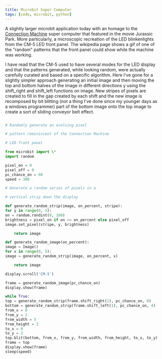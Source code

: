 ```yaml
---
title: Microbit Super Computer
tags: [code, microbit, python]
---
```


A slightly larger microbit application today with an homage to the [Connection Machine](https://en.wikipedia.org/wiki/Connection_Machine)
super computer that featured in the movie Jurassic Park. More particularly, a microscopic recreation of the LED blinkenlights
from the CM-5 LED front panel. The wikipedia page shows a gif of one of the "random" patterns that the front panel could show while
the machine was working.

I have read that the CM-5 used to have several modes for the LED display and that the patterns generated, while looking random,
were actually carefully curated and based on a specific algorithm. Here I've gone for a slightly simpler approach
generating an initial image and then moving the top and bottom halves of the image in different directions y using the shift_right
and shift_left functions on image. New stripes of pixels are created to fill in the gap created by each shift and the new image
is recomposed by bit blitting (not a thing I've done since my younger days as a windows programmer) part of the bottom image
onto the top image to create a sort of sliding conveyor belt effect.

```python

# Randomly generate an evolving pixel

# pattern reminiscent of the Connection Machine

# LED front panel

from microbit import \*
import random

pixel_on = 9
pixel_off = 0
pc_chance_on = 60
speed = 300

# Generate a random series of pixels in a

# vertical strip down the display

def generate_random_strip(image, on_percent, stripe):
for y in range(0, 5):
on = random.randint(0, 100)
brightness = pixel_on if on <= on_percent else pixel_off
image.set_pixel(stripe, y, brightness)

    return image

def generate_random_image(on_percent):
image = Image()
for x in range(0, 5):
image = generate_random_strip(image, on_percent, x)

    return image

display.scroll('CM-5')

frame = generate_random_image(pc_chance_on)
display.show(frame)

while True:
top = generate_random_strip(frame.shift_right(1), pc_chance_on, 0)
bottom = generate_random_strip(frame.shift_left(1), pc_chance_on, 4)
from_x = 0
from_y = 2
from_width = 5
from_height = 3
to_x = 0
to_y = 2
top.blit(bottom, from_x, from_y, from_width, from_height, to_x, to_y)
frame = top
display.show(frame)
sleep(speed)

```
